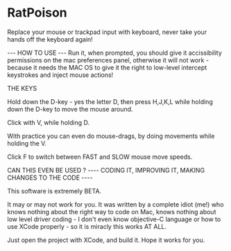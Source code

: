 # RatPoison
Replace your mouse or trackpad input with keyboard, never take your hands off the keyboard again!


--- HOW TO USE ---
Run it, when prompted, you should give it accissibility permissions on the mac preferences panel, otherwise it will not work - because it needs the MAC OS to give it the right to low-level intercept keystrokes and inject mouse actions!


THE KEYS

Hold down the D-key - yes the letter D, then press H,J,K,L while holding down the D-key to move the mouse around.

Click with V, while holding D.

With practice you can even do mouse-drags, by doing movements while holding the V.

Click F to switch between FAST and SLOW mouse move speeds.



CAN THIS EVEN BE USED ?
---- CODING IT, IMPROVING IT, MAKING CHANGES TO THE CODE ----

This software is extremely BETA.

It may or may not work for you. 
It was written by a complete idiot (me!) who knows nothing about the right way to code on Mac, knows nothing about low level driver coding - I don't even know objective-C language or how to use XCode properly - so it is miracly this works AT ALL.

Just open the project with XCode, and build it. Hope it works for you.


